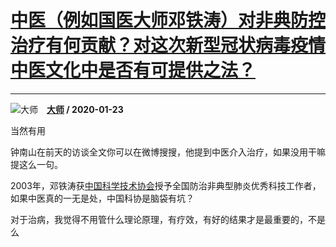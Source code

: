 # [中医（例如国医大师邓铁涛）对非典防控治疗有何贡献？对这次新型冠状病毒疫情中医文化中是否有可提供之法？](https://www.zhihu.com/answer/982974301)

------------------------------------------------------------------------------------------------

![大师](https://pic2.zhimg.com/v2-a9018fb1aef80e46869e3981f87c7aa4.jpg?source=1940ef5c "大师")&emsp;**[大师](https://www.zhihu.com/people/ye-mu-shi-fen-84) / 2020-01-23**

当然有用

钟南山在前天的访谈全文你可以在微博搜搜，他提到中医介入治疗，如果没用干嘛提这么一句。

2003年，邓铁涛获[中国科学技术协会](https://link.zhihu.com/?target=https%3A//baike.baidu.com/item/%25E4%25B8%25AD%25E5%259B%25BD%25E7%25A7%2591%25E5%25AD%25A6%25E6%258A%2580%25E6%259C%25AF%25E5%258D%258F%25E4%25BC%259A)授予全国防治非典型肺炎优秀科技工作者，如果中医真的一无是处，中国科协是脑袋有坑？

对于治病，我觉得不用管什么理论原理，有疗效，有好的结果才是最重要的，不是么

